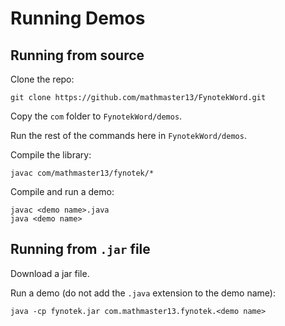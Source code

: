 # Running Demos
## Running from source
Clone the repo:
```
git clone https://github.com/mathmaster13/FynotekWord.git
```
Copy the `com` folder to `FynotekWord/demos`.

Run the rest of the commands here in `FynotekWord/demos`.

Compile the library:
```
javac com/mathmaster13/fynotek/*
```

Compile and run a demo:
```
javac <demo name>.java
java <demo name>
```

## Running from `.jar` file
Download a jar file.

Run a demo (do not add the `.java` extension to the demo name):
```
java -cp fynotek.jar com.mathmaster13.fynotek.<demo name>
```